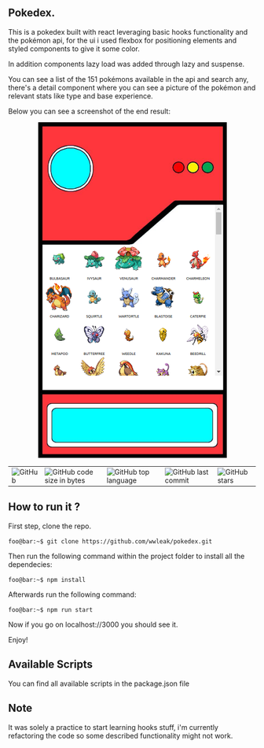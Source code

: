 ## Pokedex.

This is a pokedex built with react leveraging basic hooks functionality and the pokémon api,
for the ui i used flexbox for positioning elements and styled components to give it some 
color.

In addition components lazy load was added through lazy and suspense.

You can see a list of the 151 pokémons available in the api and search any, there's a detail
component where you can see a picture of the pokémon and relevant stats like type and base
experience.

Below you can see a screenshot of the end result:

<p align="center">
  <img src="pokedex.png" />
</p>

<table border="0" cellspacing="0" cellpadding="0" style="border-collapse: collapse; border: none;">
  <tr>
    <td><img alt="GitHub" src="https://img.shields.io/github/license/wwleak/pokedex?style=for-the-badge"></td>
    <td><img alt="GitHub code size in bytes" src="https://img.shields.io/github/languages/code-size/wwleak/pokedex?style=for-the-badge"></td>
    <td><img alt="GitHub top language" src="https://img.shields.io/github/languages/top/wwleak/pokedex?style=for-the-badge"></td>
    <td><img alt="GitHub last commit" src="https://img.shields.io/github/last-commit/wwleak/pokedex?style=for-the-badge"></td>
    <td><img alt="GitHub stars" src="https://img.shields.io/github/stars/wwleak/pokedex?style=for-the-badge"></td>
  </tr>
</table>

## How to run it ?

First step, clone the repo.

```console
foo@bar:~$ git clone https://github.com/wwleak/pokedex.git
```

Then run the following command within the project folder to install all the dependecies:

```console
foo@bar:~$ npm install
```

Afterwards run the following command:

```console
foo@bar:~$ npm run start
```

Now if you go on localhost://3000 you should see it.

Enjoy!

## Available Scripts

You can find all available scripts in the package.json file

## Note

It was solely a practice to start learning hooks stuff, i'm currently refactoring the code so some described functionality might not work.


